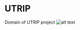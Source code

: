# UTRIP
Domain of UTRIP project
![alt text](https://raw.githubusercontent.com/UTProjects/UTRIP/master/LOGO.png)
